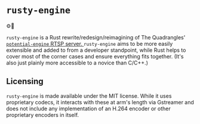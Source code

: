 `rusty-engine`
===
:gear::steam_locomotive:

`rusty-engine` is a Rust rewrite/redesign/reimagining of The Quadrangles' [`potential-engine` RTSP server. ](https://github.com/BHSSFRC/potential-engine) `rusty-engine` aims to be more easily extensible and added to from a developer standpoint, while Rust helps to cover most of the corner cases and ensure everything fits together. (It's also just plainly more accessible to a novice than C/C++.)

Licensing
---
`rusty-engine` is made available under the MIT license. While it uses proprietary codecs, it interacts with these at arm's length via Gstreamer and does not include any implementation of an H.264 encoder or other proprietary encoders in itself.